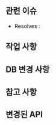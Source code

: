 ## 관련 이슈
<!-- 해결한 문제를 지정하는 Issue Index에 연결해야 합니다. -->

- Resolves : 

## 작업 사항
<!-- 해당 Pull Request에서 수행한 작업 목록을 제시해야 합니다. -->


## DB 변경 사항
<!-- 작업 사항이 DB에 영향이 있는 작업이라면 변경 사항을 적어야 합니다. -->

## 참고 사항
<!-- 기능을 만들기 위해 다른사람들이 참고해야할 사항을 적습니다. -->

## 변경된 API
<!-- 프론트엔드 개발자와 공유하기 위해 텔레그램을 통해 공유될 API 변동사항을 적습니다. ex) [API description](명세서 링크) -->
